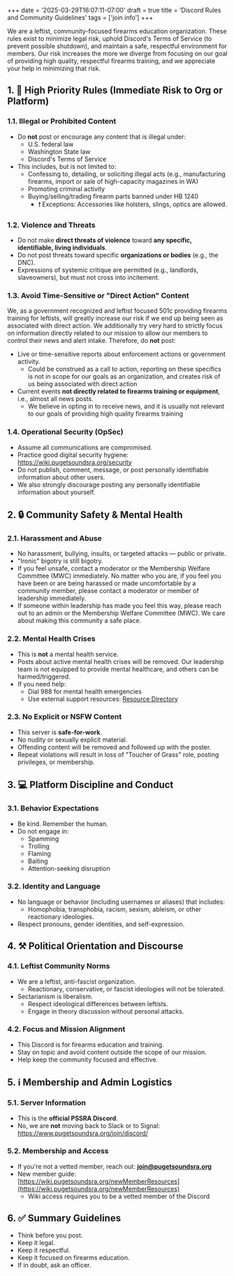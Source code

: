 +++
date = '2025-03-29T16:07:11-07:00'
draft = true
title = 'Discord Rules and Community Guidelines'
tags = ['join info']
+++

We are a leftist, community-focused firearms education organization. These rules exist to minimize legal risk, uphold Discord's Terms of Service (to prevent possible shutdown), and maintain a safe, respectful environment for members. Our risk increases the more we diverge from focusing on our goal of providing high quality, respectful firearms training, and we appreciate your help in minimizing that risk.

<!--more-->

## 1. 🚨 High Priority Rules (Immediate Risk to Org or Platform)
### 1.1. Illegal or Prohibited Content
- Do **not** post or encourage any content that is illegal under:
  - U.S. federal law
  - Washington State law
  - Discord's Terms of Service
- This includes, but is not limited to:
  - Confessing to, detailing, or soliciting illegal acts (e.g., manufacturing firearms, import or sale of high-capacity magazines in WA)
  - Promoting criminal activity
  - Buying/selling/trading firearm parts banned under HB 1240
    - ❗ Exceptions: Accessories like holsters, slings, optics are allowed.

### 1.2. Violence and Threats
- Do not make **direct threats of violence** toward **any specific, identifiable, living individuals**.
- Do not post threats toward specific **organizations or bodies** (e.g., the DNC).
- Expressions of systemic critique are permitted (e.g., landlords, slaveowners), but must not cross into incitement.

### 1.3. Avoid Time-Sensitive or "Direct Action" Content
We, as a government recognized and leftist focused 501c providing firearms training for leftists, will greatly increase our risk if we end up being seen as associated with direct action.  We additionally try very hard to strictly focus on information directly related to our mission to allow our members to control their news and alert intake. Therefore, do **not** post:
- Live or time-sensitive reports about enforcement actions or government activity.
  - Could be construed as a call to action, reporting on these specifics is not in scope for our goals as an organization, and creates risk of us being associated with direct action
- Current events **not directly related to firearms training or equipment**, i.e., almost all news posts.
  - We believe in opting in to receive news, and it is usually not relevant to our goals of providing high quality firearms training

### 1.4. Operational Security (OpSec)
- Assume all communications are compromised.
- Practice good digital security hygiene: https://wiki.pugetsoundsra.org/security
- Do not publish, comment, message, or post personally identifiable information about other users.
- We also strongly discourage posting any personally identifiable information about yourself.

## 2. 🔒 Community Safety & Mental Health
### 2.1. Harassment and Abuse
- No harassment, bullying, insults, or targeted attacks — public or private.
- "Ironic" bigotry is still bigotry.
- If you feel unsafe, contact a moderator or the Membership Welfare Committee (MWC) immediately. No matter who you are, if you feel you have been or are being harassed or made uncomfortable by a community member, please contact a moderator or member of leadership immediately.
- If someone within leadership has made you feel this way, please reach out to an admin or the Membership Welfare Committee (MWC). We care about making this community a safe place.

### 2.2. Mental Health Crises
- This is **not** a mental health service.
- Posts about active mental health crises will be removed. Our leadership team is not equipped to provide mental healthcare, and others can be harmed/triggered.
- If you need help:
  - Dial 988 for mental health emergencies
  - Use external support resources: [Resource Directory](https://www.hca.wa.gov/free-or-low-cost-health-care/i-need-behavioral-health-support/mental-health-crisis-lines#crisis-lines)

### 2.3. No Explicit or NSFW Content
- This server is **safe-for-work**.
- No nudity or sexually explicit material.
- Offending content will be removed and followed up with the poster.
- Repeat violations will result in loss of "Toucher of Grass" role, posting privileges, or membership.


## 3. 💻 Platform Discipline and Conduct
### 3.1. Behavior Expectations
- Be kind. Remember the human.
- Do not engage in:
  - Spamming
  - Trolling
  - Flaming
  - Baiting
  - Attention-seeking disruption

### 3.2. Identity and Language
- No language or behavior (including usernames or aliases) that includes:
  - Homophobia, transphobia, racism, sexism, ableism, or other reactionary ideologies.
- Respect pronouns, gender identities, and self-expression.

## 4. ⚒️ Political Orientation and Discourse
### 4.1. Leftist Community Norms
- We are a leftist, anti-fascist organization.
  - Reactionary, conservative, or fascist ideologies will not be tolerated.
- Sectarianism is liberalism.
  - Respect ideological differences between leftists.
  - Engage in theory discussion without personal attacks.

### 4.2. Focus and Mission Alignment
- This Discord is for firearms education and training.
- Stay on topic and avoid content outside the scope of our mission.
- Help keep the community focused and effective.

## 5. ℹ️ Membership and Admin Logistics
### 5.1. Server Information
- This is the **official PSSRA Discord**.
- No, we are **not** moving back to Slack or to Signal: https://www.pugetsoundsra.org/join/discord/

### 5.2. Membership and Access
- If you're not a vetted member, reach out: **join@pugetsoundsra.org**
- New member guide: [https://wiki.pugetsoundsra.org/newMemberResources](https://wiki.pugetsoundsra.org/newMemberResources)
  - Wiki access requires you to be a vetted member of the Discord

## 6. ✅ Summary Guidelines
- Think before you post.
- Keep it legal.
- Keep it respectful.
- Keep it focused on firearms education.
- If in doubt, ask an officer.

